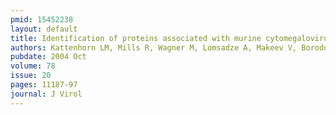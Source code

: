 ```yaml
---
pmid: 15452238
layout: default
title: Identification of proteins associated with murine cytomegalovirus virions.
authors: Kattenhorn LM, Mills R, Wagner M, Lomsadze A, Makeev V, Borodovsky M, Ploegh HL, Kessler BM
pubdate: 2004 Oct
volume: 78
issue: 20
pages: 11187-97
journal: J Virol
---
```

